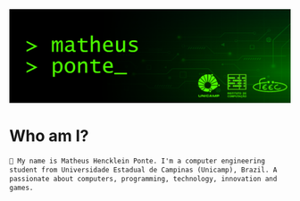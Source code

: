 <picture>
  <img alt="" src="https://github.com/matheusheusmat/matheusheusmat/blob/master/Principal.png">
</picture>

# **Who am I?** #
	👋 My name is Matheus Hencklein Ponte. I'm a computer engineering student from Universidade Estadual de Campinas (Unicamp), Brazil. A passionate about computers, programming, technology, innovation and games.